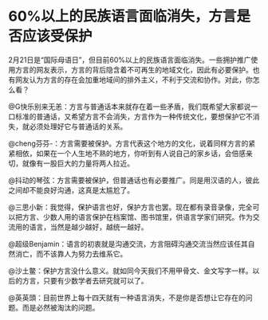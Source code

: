 # 60%以上的民族语言面临消失，方言是否应该受保护

2月21日是“国际母语日”，但目前60%以上的民族语言面临消失。一些拥护推广使用方言的网友表示，方言的背后隐含着不可再生的地域文化，因此有必要保护。也有网友认为方言的存在会加重地域间的排外主义，不利于交流和协作。对此，你怎么看？ 

@G快乐别来无恙：方言与普通话本来就存在着一些矛盾，我们既希望大家都说一口标准的普通话，又希望方言不会消失，方言作为一种传统文化，要想保护它不消失，就必须处理好它与普通话的关系。 

@cheng芬芬-：方言需要被保护。方言代表这个地方的文化，说着同样方言的紧紧相依，如果在一个人生地不熟的地方，你听到有人说自己的家乡话，会倍感亲切，就像有一股巨大的力量将两人拉近。 

@抖动的琴弦：方言需要被保护，但普通话也有必要推广。同是用汉语的人，彼此之间却不能良好沟通，这真是太尴尬了。 

@三思小新：我觉得，保护语言也好，保护方言也罢。现在都有录音录像，完全可以把方言、少数人用的语言保护在档案馆、图书馆里，供语言学家们研究。作为交流用的语言，当然是越少越好，越统一越好。 

@超级Benjamin：语言的初衷就是沟通交流，方言阻碍沟通交流当然应该任其自然消亡，而不该靠人为努力去维系它。 

@沙土鳖：保护方言没什么意义。就如同今天我们不用甲骨文、金文写字一样。以后的方言，只要有少数学者去研究就可以了。 

@英英頭：目前世界上每十四天就有一种语言消失，不是你是否想让它存在的问题。而是必然被淘汰的问题。